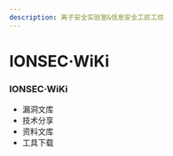 ```yaml
---
description: 离子安全实验室&信息安全工匠工坊
---
```


# IONSEC·WiKi

### IONSEC·WiKi

* 漏洞文库
* 技术分享
* 资料文库
* 工具下载

